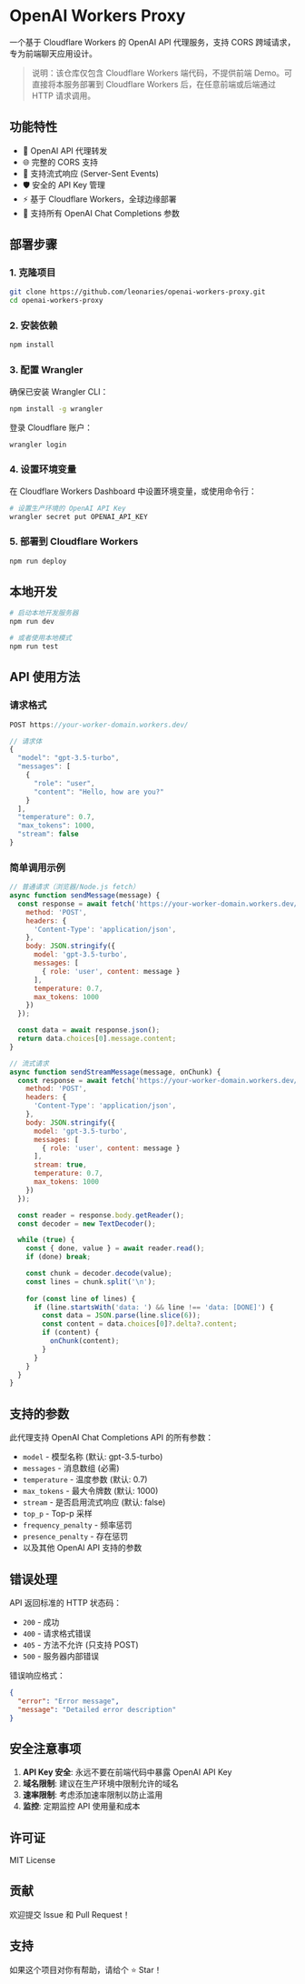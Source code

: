 # OpenAI Workers Proxy

一个基于 Cloudflare Workers 的 OpenAI API 代理服务，支持 CORS 跨域请求，专为前端聊天应用设计。

> 说明：该仓库仅包含 Cloudflare Workers 端代码，不提供前端 Demo。可直接将本服务部署到 Cloudflare Workers 后，在任意前端或后端通过 HTTP 请求调用。

## 功能特性

- 🔄 OpenAI API 代理转发
- 🌐 完整的 CORS 支持
- 📡 支持流式响应 (Server-Sent Events)
- 🛡️ 安全的 API Key 管理
- ⚡ 基于 Cloudflare Workers，全球边缘部署
- 📝 支持所有 OpenAI Chat Completions 参数

## 部署步骤

### 1. 克隆项目

```bash
git clone https://github.com/leonaries/openai-workers-proxy.git
cd openai-workers-proxy
```

### 2. 安装依赖

```bash
npm install
```

### 3. 配置 Wrangler

确保已安装 Wrangler CLI：

```bash
npm install -g wrangler
```

登录 Cloudflare 账户：

```bash
wrangler login
```

### 4. 设置环境变量

在 Cloudflare Workers Dashboard 中设置环境变量，或使用命令行：

```bash
# 设置生产环境的 OpenAI API Key
wrangler secret put OPENAI_API_KEY
```

### 5. 部署到 Cloudflare Workers

```bash
npm run deploy
```

## 本地开发

```bash
# 启动本地开发服务器
npm run dev

# 或者使用本地模式
npm run test
```

## API 使用方法

### 请求格式

```javascript
POST https://your-worker-domain.workers.dev/

// 请求体
{
  "model": "gpt-3.5-turbo",
  "messages": [
    {
      "role": "user",
      "content": "Hello, how are you?"
    }
  ],
  "temperature": 0.7,
  "max_tokens": 1000,
  "stream": false
}
```

### 简单调用示例

```javascript
// 普通请求（浏览器/Node.js fetch）
async function sendMessage(message) {
  const response = await fetch('https://your-worker-domain.workers.dev/', {
    method: 'POST',
    headers: {
      'Content-Type': 'application/json',
    },
    body: JSON.stringify({
      model: 'gpt-3.5-turbo',
      messages: [
        { role: 'user', content: message }
      ],
      temperature: 0.7,
      max_tokens: 1000
    })
  });

  const data = await response.json();
  return data.choices[0].message.content;
}

// 流式请求
async function sendStreamMessage(message, onChunk) {
  const response = await fetch('https://your-worker-domain.workers.dev/', {
    method: 'POST',
    headers: {
      'Content-Type': 'application/json',
    },
    body: JSON.stringify({
      model: 'gpt-3.5-turbo',
      messages: [
        { role: 'user', content: message }
      ],
      stream: true,
      temperature: 0.7,
      max_tokens: 1000
    })
  });

  const reader = response.body.getReader();
  const decoder = new TextDecoder();

  while (true) {
    const { done, value } = await reader.read();
    if (done) break;

    const chunk = decoder.decode(value);
    const lines = chunk.split('\n');
    
    for (const line of lines) {
      if (line.startsWith('data: ') && line !== 'data: [DONE]') {
        const data = JSON.parse(line.slice(6));
        const content = data.choices[0]?.delta?.content;
        if (content) {
          onChunk(content);
        }
      }
    }
  }
}
```

## 支持的参数

此代理支持 OpenAI Chat Completions API 的所有参数：

- `model` - 模型名称 (默认: gpt-3.5-turbo)
- `messages` - 消息数组 (必需)
- `temperature` - 温度参数 (默认: 0.7)
- `max_tokens` - 最大令牌数 (默认: 1000)
- `stream` - 是否启用流式响应 (默认: false)
- `top_p` - Top-p 采样
- `frequency_penalty` - 频率惩罚
- `presence_penalty` - 存在惩罚
- 以及其他 OpenAI API 支持的参数

## 错误处理

API 返回标准的 HTTP 状态码：

- `200` - 成功
- `400` - 请求格式错误
- `405` - 方法不允许 (只支持 POST)
- `500` - 服务器内部错误

错误响应格式：

```json
{
  "error": "Error message",
  "message": "Detailed error description"
}
```

## 安全注意事项

1. **API Key 安全**: 永远不要在前端代码中暴露 OpenAI API Key
2. **域名限制**: 建议在生产环境中限制允许的域名
3. **速率限制**: 考虑添加速率限制以防止滥用
4. **监控**: 定期监控 API 使用量和成本


## 许可证

MIT License

## 贡献

欢迎提交 Issue 和 Pull Request！

## 支持

如果这个项目对你有帮助，请给个 ⭐ Star！
